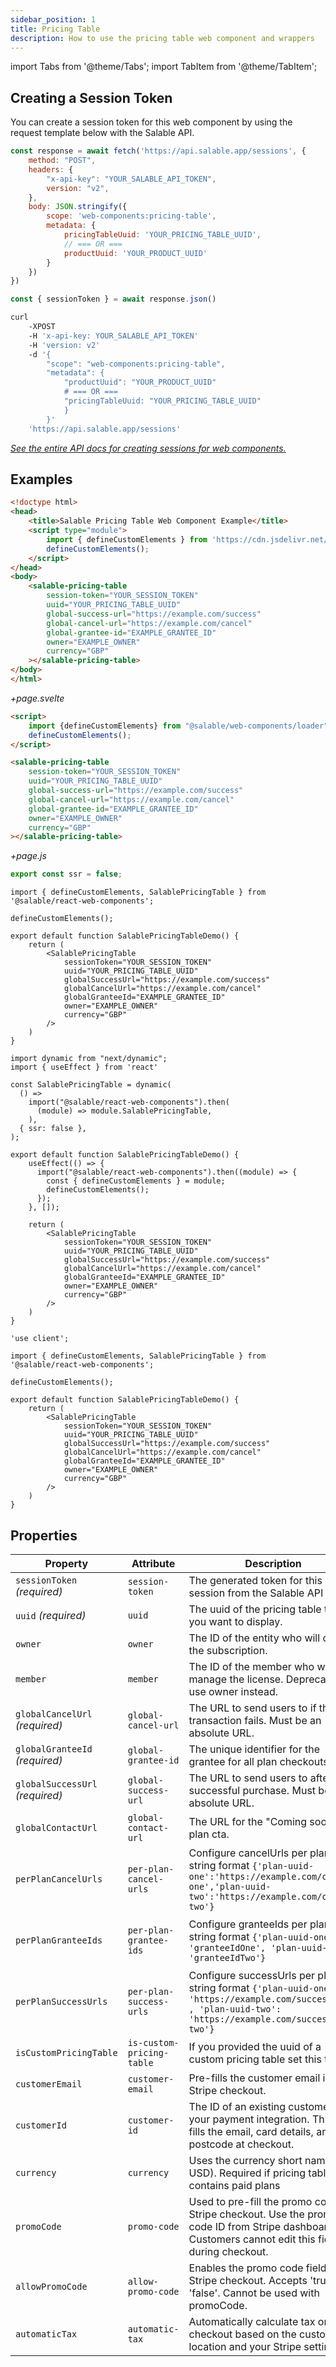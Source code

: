 ```yaml
---
sidebar_position: 1
title: Pricing Table
description: How to use the pricing table web component and wrappers
---
```


import Tabs from '@theme/Tabs';
import TabItem from '@theme/TabItem';

## Creating a Session Token

You can create a session token for this web component by using the request template below with the Salable API.
<Tabs>
<TabItem value="javascript" label="JavaScript">

```js
const response = await fetch('https://api.salable.app/sessions', {
    method: "POST",
    headers: {
        "x-api-key": "YOUR_SALABLE_API_TOKEN",
        version: "v2",
    },
    body: JSON.stringify({
        scope: 'web-components:pricing-table',
        metadata: {
            pricingTableUuid: 'YOUR_PRICING_TABLE_UUID',
            // === OR ===
            productUuid: 'YOUR_PRODUCT_UUID'
        }
    })
})

const { sessionToken } = await response.json()
```

</TabItem>
<TabItem value="curl" label="cURL">

```bash
curl 
    -XPOST 
    -H 'x-api-key: YOUR_SALABLE_API_TOKEN' 
    -H 'version: v2' 
    -d '{ 
        "scope": "web-components:pricing-table", 
        "metadata": {
            "productUuid": "YOUR_PRODUCT_UUID"
            # === OR ===
            "pricingTableUuid: "YOUR_PRICING_TABLE_UUID"
            } 
        }' 
    'https://api.salable.app/sessions'
```

</TabItem>
</Tabs>

_[See the entire API docs for creating sessions for web components.](https://docs.salable.app/api/v2#tag/Sessions/operation/createSession)_

## Examples

<Tabs>
<TabItem value="html" label="HTML/JavaScript">

```html
<!doctype html>
<head>
    <title>Salable Pricing Table Web Component Example</title>
    <script type="module">
        import { defineCustomElements } from 'https://cdn.jsdelivr.net/npm/@salable/web-components@latest/loader/index.es2017.js';
        defineCustomElements();
    </script>
</head>
<body>
    <salable-pricing-table
        session-token="YOUR_SESSION_TOKEN"
        uuid="YOUR_PRICING_TABLE_UUID"
        global-success-url="https://example.com/success"
        global-cancel-url="https://example.com/cancel"
        global-grantee-id="EXAMPLE_GRANTEE_ID"
        owner="EXAMPLE_OWNER"
        currency="GBP"
    ></salable-pricing-table>
</body>
</html>
```

</TabItem>
<TabItem value="svelte" label="Svelte">

*+page.svelte*
```html
<script>
    import {defineCustomElements} from "@salable/web-components/loader";
    defineCustomElements();
</script>

<salable-pricing-table
    session-token="YOUR_SESSION_TOKEN"
    uuid="YOUR_PRICING_TABLE_UUID"
    global-success-url="https://example.com/success"
    global-cancel-url="https://example.com/cancel"
    global-grantee-id="EXAMPLE_GRANTEE_ID"
    owner="EXAMPLE_OWNER"
    currency="GBP"
></salable-pricing-table>
```

*+page.js*
```js
export const ssr = false;
```

</TabItem>
<TabItem value="react" label="React">

```tsx
import { defineCustomElements, SalablePricingTable } from '@salable/react-web-components';

defineCustomElements();

export default function SalablePricingTableDemo() {
    return (
        <SalablePricingTable
            sessionToken="YOUR_SESSION_TOKEN"
            uuid="YOUR_PRICING_TABLE_UUID"
            globalSuccessUrl="https://example.com/success"
            globalCancelUrl="https://example.com/cancel"
            globalGranteeId="EXAMPLE_GRANTEE_ID"
            owner="EXAMPLE_OWNER"
            currency="GBP"
        />
    )
}
```

</TabItem>
<TabItem value="nextjs-pages" label="Next.js Pages Router">

```tsx
import dynamic from "next/dynamic";
import { useEffect } from 'react'

const SalablePricingTable = dynamic(
  () =>
    import("@salable/react-web-components").then(
      (module) => module.SalablePricingTable,
    ),
  { ssr: false },
);

export default function SalablePricingTableDemo() {
    useEffect(() => {
      import("@salable/react-web-components").then((module) => {
        const { defineCustomElements } = module;
        defineCustomElements();
      });
    }, []);

    return (
        <SalablePricingTable
            sessionToken="YOUR_SESSION_TOKEN"
            uuid="YOUR_PRICING_TABLE_UUID"
            globalSuccessUrl="https://example.com/success"
            globalCancelUrl="https://example.com/cancel"
            globalGranteeId="EXAMPLE_GRANTEE_ID"
            owner="EXAMPLE_OWNER"
            currency="GBP"
        />
    )
}
```

</TabItem>
<TabItem value="nextjs-app" label="Next.js App Router">

```tsx
'use client';

import { defineCustomElements, SalablePricingTable } from '@salable/react-web-components';

defineCustomElements();

export default function SalablePricingTableDemo() {
    return (
        <SalablePricingTable
            sessionToken="YOUR_SESSION_TOKEN"
            uuid="YOUR_PRICING_TABLE_UUID"
            globalSuccessUrl="https://example.com/success"
            globalCancelUrl="https://example.com/cancel"
            globalGranteeId="EXAMPLE_GRANTEE_ID"
            owner="EXAMPLE_OWNER"
            currency="GBP"
        />
    )
}
```

</TabItem>
</Tabs>

## Properties

| Property                        | Attribute                 | Description                                                                                                                                               | Type                                 | Default     |
|---------------------------------|---------------------------|-----------------------------------------------------------------------------------------------------------------------------------------------------------|--------------------------------------|-------------|
| `sessionToken` _(required)_     | `session-token`           | The generated token for this session from the Salable API                                                                                                 | `string`                             | `undefined` |
| `uuid` _(required)_             | `uuid`                    | The uuid of the pricing table that you want to display.                                                                                                   | `string`                             | `undefined` |
| `owner`                         | `owner`                   | The ID of the entity who will own the subscription.                                                                                                       | `string`                             | `undefined` |
| `member`                        | `member`                  | The ID of the member who will manage the license. Deprecated, use owner instead.                                                                          | `string`                             | `undefined` |
| `globalCancelUrl` _(required)_  | `global-cancel-url`       | The URL to send users to if the transaction fails. Must be an absolute URL.                                                                               | `string`                             | `undefined` |
| `globalGranteeId` _(required)_  | `global-grantee-id`       | The unique identifier for the grantee for all plan checkouts links.                                                                                       | `string`                             | `undefined` |
| `globalSuccessUrl` _(required)_ | `global-success-url`      | The URL to send users to after a successful purchase. Must be an absolute URL.                                                                            | `string`                             | `undefined` |
| `globalContactUrl`              | `global-contact-url`      | The URL for the "Coming soon" plan cta.                                                                                                                   | `string`                             | `undefined` |
| `perPlanCancelUrls`             | `per-plan-cancel-urls`    | Configure cancelUrls per plan, string format `{'plan-uuid-one':'https://example.com/cancel-one','plan-uuid-two':'https://example.com/cancel-two'}`        | `string \| { [x: string]: string; }` | `undefined` |
| `perPlanGranteeIds`             | `per-plan-grantee-ids`    | Configure granteeIds per plan, string format `{'plan-uuid-one': 'granteeIdOne', 'plan-uuid-two': 'granteeIdTwo'}`                                         | `string \| { [x: string]: string; }` | `undefined` |
| `perPlanSuccessUrls`            | `per-plan-success-urls`   | Configure successUrls per plan, string format `{'plan-uuid-one': 'https://example.com/success-one' , 'plan-uuid-two': 'https://example.com/success-two'}` | `string \| { [x: string]: string; }` | `undefined` |
| `isCustomPricingTable`          | `is-custom-pricing-table` | If you provided the uuid of a custom pricing table set this to true                                                                                       | `boolean`                            | `false`     |
| `customerEmail`                 | `customer-email`          | Pre-fills the customer email in Stripe checkout.                                                                                                          | `string`                             | `undefined` |
| `customerId`                    | `customer-id`             | The ID of an existing customer in your payment integration. This pre-fills the email, card details, and postcode at checkout.                             | `string`                             | `undefined` |
| `currency`                      | `currency`                | Uses the currency short name (e.g. USD). Required if pricing table contains paid plans                                                                    | `string`                             | `undefined` |
| `promoCode`                     | `promo-code`              | Used to pre-fill the promo code in Stripe checkout. Use the promo code ID from Stripe dashboard. Customers cannot edit this field during checkout.        | `string`                             | `undefined` |
| `allowPromoCode`                | `allow-promo-code`        | Enables the promo code field in Stripe checkout. Accepts 'true' or 'false'. Cannot be used with promoCode.                                                | `string`                             | `undefined` |
| `automaticTax`                  | `automatic-tax`           | Automatically calculate tax on checkout based on the customer's location and your Stripe settings.                                                        | `string`                             | `undefined` |
